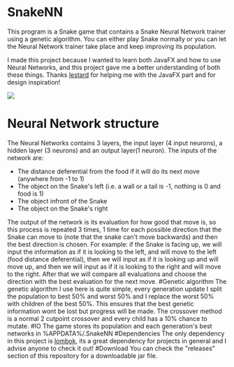# SnakeNN
This program is a Snake game that contains a Snake Neural Network trainer using a genetic algorithm. You can either play Snake normally
or you can let the Neural Network trainer take place and keep improving its population.

I made this project because I wanted to learn both JavaFX and how to use Neural Networks, and this project gave me a better understanding
of both these things. Thanks [lestard](https://github.com/lestard) for helping me with the JavaFX part and for design inspiration!

![](https://github.com/NanoVash/SnakeNN/blob/master/screenshot.png)
# Neural Network structure
The Neural Networks contains 3 layers, the input layer (4 input neurons), a hidden layer (3 neurons) and an output layer(1 neuron).
The inputs of the network are:
* The distance deferential from the food if it will do its next move (anywhere from -1 to 1)
* The object on the Snake's left (i.e. a wall or a tail is -1, nothing is 0 and food is 1)
* The object infront of the Snake
* The object on the Snake's right

The output of the network is its evaluation for how good that move is, so this process is repeated 3 times, 1 time for each possible 
direction that the Snake can move to (note that the snake can't move backwards) and then the best direction is chosen.
For example: if the Snake is facing up, we will input the information as if it is looking to the left, and will move to the left 
(food distance deferential), then we will input as if it is looking up and will move up, and then we will input as if it is looking to
the right and will move to the right. After that we will compare all evaluations and choose the direction with the best evaluation for
the next move.
#Genetic algorithm
The genetic algorithm I use here is quite simple, every generation update I split the population to best 50% and worst 50% and I replace
the worst 50% with children of the best 50%. This ensures that the best genetic information wont be lost but progress will be made.
The crossover method is a normal 2 cutpoint crossover and every child has a 10% chance to mutate.
#IO
The game stores its population and each generation's best networks in %APPDATA%/.SnakeNN
#Dependencies
The only dependency in this project is [lombok](https://projectlombok.org/), its a great dependency for projects in general and I
advise anyone to check it out!
#Download
You can check the "releases" section of this repository for a downloadable jar file.
